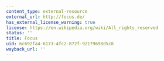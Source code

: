 ```yaml
---
content_type: external-resource
external_url: http://focus.de/
has_external_license_warning: true
license: https://en.wikipedia.org/wiki/All_rights_reserved
status: ''
title: Focus
uid: 6c692fa4-6173-4fc2-872f-92179698d5c8
wayback_url: ''
---
```

